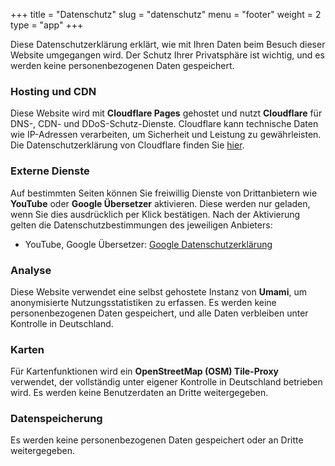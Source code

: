 +++
title = "Datenschutz"
slug = "datenschutz"
menu = "footer"
weight = 2
type = "app"
+++

Diese Datenschutzerklärung erklärt, wie mit Ihren Daten beim Besuch dieser Website umgegangen wird. Der Schutz Ihrer Privatsphäre ist wichtig, und es werden keine personenbezogenen Daten gespeichert.

### Hosting und CDN

Diese Website wird mit **Cloudflare Pages** gehostet und nutzt **Cloudflare** für DNS-, CDN- und DDoS-Schutz-Dienste. Cloudflare kann technische Daten wie IP-Adressen verarbeiten, um Sicherheit und Leistung zu gewährleisten. Die Datenschutzerklärung von Cloudflare finden Sie [hier](https://www.cloudflare.com/privacypolicy/).

### Externe Dienste

Auf bestimmten Seiten können Sie freiwillig Dienste von Drittanbietern wie **YouTube** oder **Google Übersetzer** aktivieren. Diese werden nur geladen, wenn Sie dies ausdrücklich per Klick bestätigen. Nach der Aktivierung gelten die Datenschutzbestimmungen des jeweiligen Anbieters:

- YouTube, Google Übersetzer: [Google Datenschutzerklärung](https://policies.google.com/privacy)

### Analyse

Diese Website verwendet eine selbst gehostete Instanz von **Umami**, um anonymisierte Nutzungsstatistiken zu erfassen. Es werden keine personenbezogenen Daten gespeichert, und alle Daten verbleiben unter Kontrolle in Deutschland.

### Karten

Für Kartenfunktionen wird ein **OpenStreetMap (OSM) Tile-Proxy** verwendet, der vollständig unter eigener Kontrolle in Deutschland betrieben wird. Es werden keine Benutzerdaten an Dritte weitergegeben.

### Datenspeicherung

Es werden keine personenbezogenen Daten gespeichert oder an Dritte weitergegeben.

